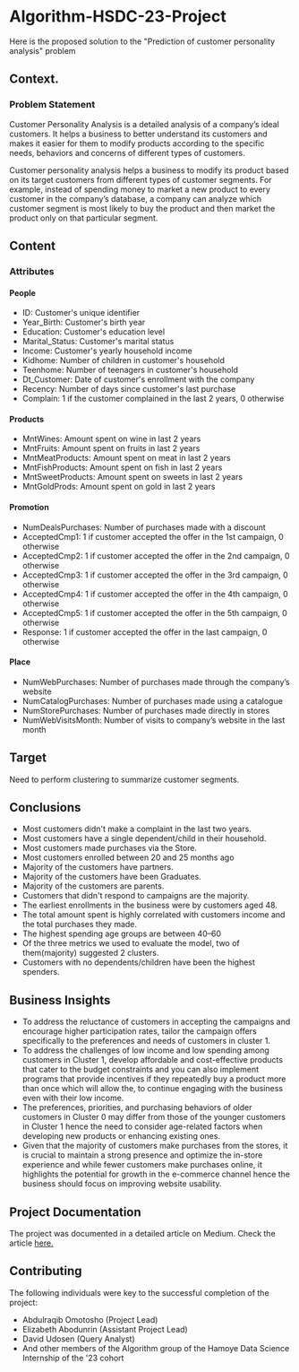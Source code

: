 # Algorithm-HSDC-23-Project
Here is the proposed solution to the "Prediction of customer personality analysis" problem

## Context.
### Problem Statement
Customer Personality Analysis is a detailed analysis of a company’s ideal customers. It helps a business to better understand its customers and makes it easier for them to modify products according to the specific needs, behaviors and concerns of different types of customers.

Customer personality analysis helps a business to modify its product based on its target customers from different types of customer segments. For example, instead of spending money to market a new product to every customer in the company’s database, a company can analyze which customer segment is most likely to buy the product and then market the product only on that particular segment.

## Content
### Attributes

#### People
- ID: Customer's unique identifier
- Year_Birth: Customer's birth year
- Education: Customer's education level
- Marital_Status: Customer's marital status
- Income: Customer's yearly household income
- Kidhome: Number of children in customer's household
- Teenhome: Number of teenagers in customer's household
- Dt_Customer: Date of customer's enrollment with the company
- Recency: Number of days since customer's last purchase
- Complain: 1 if the customer complained in the last 2 years, 0 otherwise

#### Products
- MntWines: Amount spent on wine in last 2 years
- MntFruits: Amount spent on fruits in last 2 years
- MntMeatProducts: Amount spent on meat in last 2 years
- MntFishProducts: Amount spent on fish in last 2 years
- MntSweetProducts: Amount spent on sweets in last 2 years
- MntGoldProds: Amount spent on gold in last 2 years

#### Promotion
- NumDealsPurchases: Number of purchases made with a discount
- AcceptedCmp1: 1 if customer accepted the offer in the 1st campaign, 0 otherwise
- AcceptedCmp2: 1 if customer accepted the offer in the 2nd campaign, 0 otherwise
- AcceptedCmp3: 1 if customer accepted the offer in the 3rd campaign, 0 otherwise
- AcceptedCmp4: 1 if customer accepted the offer in the 4th campaign, 0 otherwise
- AcceptedCmp5: 1 if customer accepted the offer in the 5th campaign, 0 otherwise
- Response: 1 if customer accepted the offer in the last campaign, 0 otherwise

#### Place
- NumWebPurchases: Number of purchases made through the company’s website
- NumCatalogPurchases: Number of purchases made using a catalogue
- NumStorePurchases: Number of purchases made directly in stores
- NumWebVisitsMonth: Number of visits to company’s website in the last month

## Target
Need to perform clustering to summarize customer segments.

## Conclusions
- Most customers didn't make a complaint in the last two years.
- Most customers have a single dependent/child in their household.
- Most customers made purchases via the Store.
- Most customers enrolled between 20 and 25 months ago
- Majority of the customers have partners.
- Majority of the customers have been Graduates.
- Majority of the customers are parents.
- Customers that didn't respond to campaigns are the majority.
- The earliest enrollments in the business were by customers aged 48.
- The total amount spent is highly correlated with customers income and the total purchases they made.
- The highest spending age groups are between 40–60
- Of the three metrics we used to evaluate the model, two of them(majority) suggested 2 clusters.
- Customers with no dependents/children have been the highest spenders.

## Business Insights
- To address the reluctance of customers in accepting the campaigns and encourage higher participation rates, tailor the campaign offers specifically to the preferences and needs of customers in cluster 1.
- To address the challenges of low income and low spending among customers in Cluster 1,  develop affordable and cost-effective products that cater to the budget constraints and you can also implement programs that provide incentives if they repeatedly buy a product more than once which will allow the, to continue engaging with the business even with their low income.
- The preferences, priorities, and purchasing behaviors of older customers in Cluster 0 may differ from those of the younger customers in Cluster 1 hence the need to consider age-related factors when developing new products or enhancing existing ones. 
- Given that the majority of customers make purchases from the stores, it is crucial to maintain a strong presence and optimize the in-store experience and while fewer customers make purchases online, it highlights the potential for growth in the e-commerce channel hence the business should focus on improving website usability.

## Project Documentation
The project was documented in a detailed article on Medium. Check the article [here.](https://medium.com/@abdulraqibshakir03/unveiling-customer-insights-unsupervised-learning-for-dynamic-segmentation-5ec1fd66f1a?source=user_profile---------2----------------------------)

## Contributing
The following individuals were key to the successful completion of the project:
- Abdulraqib Omotosho (Project Lead)
- Elizabeth Abodunrin (Assistant Project Lead)
- David Udosen (Query Analyst)
- And other members of the Algorithm group of the Hamoye Data Science Internship of the '23 cohort


